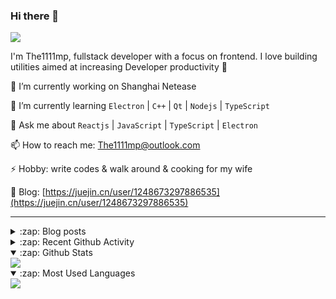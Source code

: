 ### Hi there 👋

![](https://komarev.com/ghpvc/?username=1111mp&color=green)

I'm The1111mp, fullstack developer with a focus on frontend. I love building utilities aimed at increasing Developer productivity 🙌

🔭 I’m currently working on Shanghai Netease

🌱 I’m currently learning `Electron` | `C++` | `Qt` | `Nodejs` | `TypeScript`

💬 Ask me about `Reactjs` | `JavaScript` | `TypeScript` | `Electron`

📫 How to reach me: <a href="mailto:The1111mp@outlook.com">The1111mp@outlook.com</a>

⚡ Hobby: write codes & walk around & cooking for my wife

📖 Blog: [https://juejin.cn/user/1248673297886535](https://juejin.cn/user/1248673297886535)

***

<details>
  <summary>:zap: Blog posts</summary>

  - [使用 nvm-desktop 轻松安装和管理多个 node 版本](https://juejin.cn/post/7267791228872179727)
  - [Electron 中集成 SQLite3 数据库的最佳实践](https://juejin.cn/post/7202807471881306172)
  - [从0开发IM，单聊群聊在线离线消息以及消息的已读未读功能](https://juejin.cn/post/7202583557751865401)
  - [Electron（网页）中实现接近微信消息发送体验的消息输入框及界面](https://juejin.cn/post/7252505446396575781)
  - [Qt中基于QWebEngineView和QWebChannel实现与web的交互](https://juejin.cn/post/7238423148555501629)
</details>

<details>
  <summary>:zap: Recent Github Activity</summary>

  <!--START_SECTION:activity-->
1. 🚀 Published release [v2.5.0](https://github.com/1111mp/nvm-desktop/releases/tag/v2.5.0) in [1111mp/nvm-desktop](https://github.com/1111mp/nvm-desktop)
2. 🚀 Published release [v2.5.0](https://github.com/1111mp/nvmd-command/releases/tag/v2.5.0) in [1111mp/nvmd-command](https://github.com/1111mp/nvmd-command)
3. 🗣 Commented on [#17](https://github.com/1111mp/nvm-desktop/issues/17#issuecomment-1818158325) in [1111mp/nvm-desktop](https://github.com/1111mp/nvm-desktop)
4. 🗣 Commented on [#17](https://github.com/1111mp/nvm-desktop/issues/17#issuecomment-1818154756) in [1111mp/nvm-desktop](https://github.com/1111mp/nvm-desktop)
5. 🗣 Commented on [#17](https://github.com/1111mp/nvm-desktop/issues/17#issuecomment-1818148366) in [1111mp/nvm-desktop](https://github.com/1111mp/nvm-desktop)
6. 🗣 Commented on [#17](https://github.com/1111mp/nvm-desktop/issues/17#issuecomment-1818147072) in [1111mp/nvm-desktop](https://github.com/1111mp/nvm-desktop)
7. 🎉 Merged PR [#20](https://github.com/1111mp/nvm-desktop/pull/20) in [1111mp/nvm-desktop](https://github.com/1111mp/nvm-desktop)
8. 💪 Opened PR [#20](https://github.com/1111mp/nvm-desktop/pull/20) in [1111mp/nvm-desktop](https://github.com/1111mp/nvm-desktop)
9. 🎉 Merged PR [#2](https://github.com/1111mp/nvmd-command/pull/2) in [1111mp/nvmd-command](https://github.com/1111mp/nvmd-command)
10. 💪 Opened PR [#2](https://github.com/1111mp/nvmd-command/pull/2) in [1111mp/nvmd-command](https://github.com/1111mp/nvmd-command)
  <!--END_SECTION:activity-->
</details>

<details open>
  <summary>:zap: Github Stats</summary>

  <img align="center" src="https://github-readme-stats-sigma-five.vercel.app/api?username=1111mp&show_icons=true&hide_border=true&theme=gruvbox" />
</details>

<details open>
  <summary>:zap: Most Used Languages</summary>

  <img align="center" src="https://github-readme-stats-sigma-five.vercel.app/api/top-langs/?username=1111mp&layout=compact&show_icons=true&hide_border=true&theme=gruvbox" />
</details>


<!--
**1111mp/1111mp** is a ✨ _special_ ✨ repository because its `README.md` (this file) appears on your GitHub profile.

Here are some ideas to get you started:

- 🔭 I’m currently working on ...
- 🌱 I’m currently learning ...
- 👯 I’m looking to collaborate on ...
- 🤔 I’m looking for help with ...
- 💬 Ask me about ...
- 📫 How to reach me: ...
- 😄 Pronouns: ...
- ⚡ Fun fact: ...
-->
